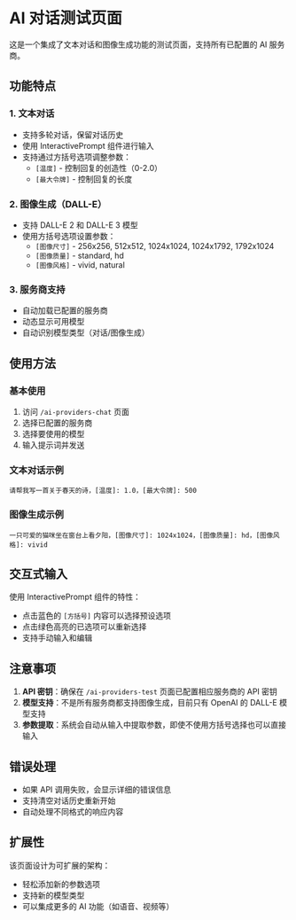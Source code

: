 # AI 对话测试页面

这是一个集成了文本对话和图像生成功能的测试页面，支持所有已配置的 AI 服务商。

## 功能特点

### 1. 文本对话
- 支持多轮对话，保留对话历史
- 使用 InteractivePrompt 组件进行输入
- 支持通过方括号选项调整参数：
  - `[温度]` - 控制回复的创造性（0-2.0）
  - `[最大令牌]` - 控制回复的长度

### 2. 图像生成（DALL-E）
- 支持 DALL-E 2 和 DALL-E 3 模型
- 使用方括号选项设置参数：
  - `[图像尺寸]` - 256x256, 512x512, 1024x1024, 1024x1792, 1792x1024
  - `[图像质量]` - standard, hd
  - `[图像风格]` - vivid, natural

### 3. 服务商支持
- 自动加载已配置的服务商
- 动态显示可用模型
- 自动识别模型类型（对话/图像生成）

## 使用方法

### 基本使用
1. 访问 `/ai-providers-chat` 页面
2. 选择已配置的服务商
3. 选择要使用的模型
4. 输入提示词并发送

### 文本对话示例
```
请帮我写一首关于春天的诗，[温度]: 1.0，[最大令牌]: 500
```

### 图像生成示例
```
一只可爱的猫咪坐在窗台上看夕阳，[图像尺寸]: 1024x1024，[图像质量]: hd，[图像风格]: vivid
```

## 交互式输入

使用 InteractivePrompt 组件的特性：
- 点击蓝色的 `[方括号]` 内容可以选择预设选项
- 点击绿色高亮的已选项可以重新选择
- 支持手动输入和编辑

## 注意事项

1. **API 密钥**：确保在 `/ai-providers-test` 页面已配置相应服务商的 API 密钥
2. **模型支持**：不是所有服务商都支持图像生成，目前只有 OpenAI 的 DALL-E 模型支持
3. **参数提取**：系统会自动从输入中提取参数，即使不使用方括号选择也可以直接输入

## 错误处理

- 如果 API 调用失败，会显示详细的错误信息
- 支持清空对话历史重新开始
- 自动处理不同格式的响应内容

## 扩展性

该页面设计为可扩展的架构：
- 轻松添加新的参数选项
- 支持新的模型类型
- 可以集成更多的 AI 功能（如语音、视频等） 